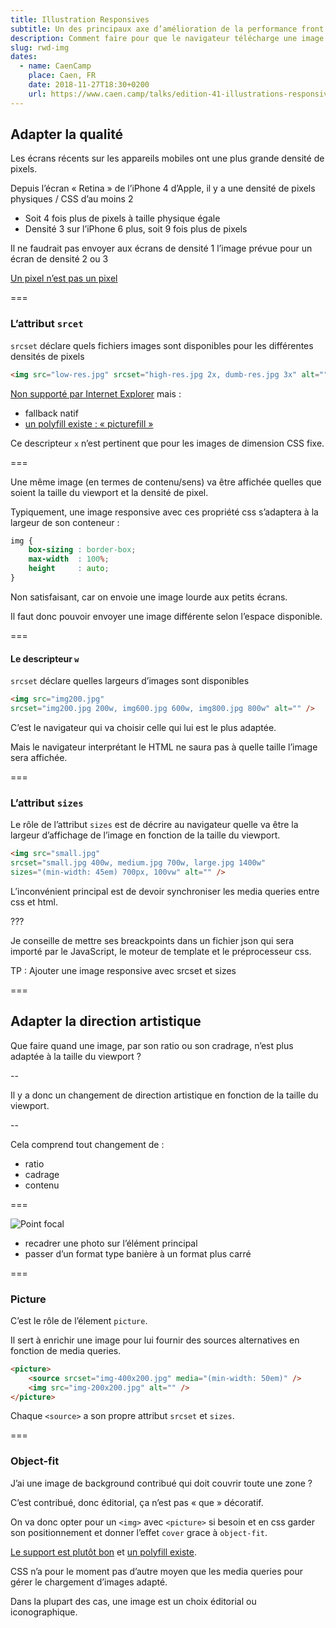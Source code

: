 ```yaml
---
title: Illustration Responsives
subtitle: Un des principaux axe d’amélioration de la performance front
description: Comment faire pour que le navigateur télécharge une image de la taille la plus adaptée ?
slug: rwd-img
dates:
  - name: CaenCamp
    place: Caen, FR
    date: 2018-11-27T18:30+0200
    url: https://www.caen.camp/talks/edition-41-illustrations-responsives
---
```


## Adapter la qualité

Les écrans récents sur les appareils mobiles ont une plus grande densité de pixels.

Depuis l’écran « Retina » de l’iPhone 4 d’Apple, il y a une densité de pixels physiques / CSS d’au moins 2
- Soit 4 fois plus de pixels à taille physique égale
- Densité 3 sur l’iPhone 6 plus, soit 9 fois plus de pixels

Il ne faudrait pas envoyer aux écrans de densité 1 l’image prévue pour un écran de densité 2 ou 3

[Un pixel n’est pas un pixel](http://letrainde13h37.fr/21/un-pixel-nest-pas-un-pixel/)

===

### L’attribut `srcet`

`srcset` déclare quels fichiers images sont disponibles pour les différentes densités de pixels

```html
<img src="low-res.jpg" srcset="high-res.jpg 2x, dumb-res.jpg 3x" alt=""/>
```
[Non supporté par Internet Explorer](http://caniuse.com/#feat=srcset) mais :
- fallback natif
- [un polyfill existe : « picturefill »](https://scottjehl.github.io/picturefill/)

Ce descripteur `x` n’est pertinent que pour les images de dimension CSS fixe.

===

Une même image (en termes de contenu/sens) va être affichée quelles que soient la taille du viewport et la densité de pixel.

Typiquement, une image responsive avec ces propriété css s’adaptera à la largeur de son conteneur :
```css
img {
    box-sizing : border-box;
    max-width  : 100%;
    height     : auto;
}
```

Non satisfaisant, car on envoie une image lourde aux petits écrans.

Il faut donc pouvoir envoyer une image différente selon l’espace disponible.

===

#### Le descripteur `w`

`srcset` déclare quelles largeurs d’images sont disponibles

```html
<img src="img200.jpg"
srcset="img200.jpg 200w, img600.jpg 600w, img800.jpg 800w" alt="" />
```

C’est le navigateur qui va choisir celle qui lui est le plus adaptée.

Mais le navigateur interprétant le HTML ne saura pas à quelle taille l’image sera affichée.

===

### L’attribut `sizes`

Le rôle de l’attribut `sizes` est de décrire au navigateur quelle va être la largeur d’affichage de l’image en fonction de la taille du viewport.

```html
<img src="small.jpg"
srcset="small.jpg 400w, medium.jpg 700w, large.jpg 1400w"
sizes="(min-width: 45em) 700px, 100vw" alt="" />
```

L’inconvénient principal est de devoir synchroniser les media queries entre css et html.

???

Je conseille de mettre ses breackpoints dans un fichier json qui sera importé par le JavaScript, le moteur de template et le préprocesseur css.

TP : Ajouter une image responsive avec srcset et sizes

===

## Adapter la direction artistique

Que faire quand une image, par son ratio ou son cradrage, n’est plus adaptée à la taille du viewport ?

--

Il y a donc un changement de direction artistique en fonction de la taille du viewport.

--

Cela comprend tout changement de :
- ratio
- cadrage
- contenu

===

![Point focal](assets/img/focal.png)

- recadrer une photo sur l’élément principal
- passer d’un format type banière à un format plus carré

===

### Picture

C’est le rôle de l’élement `picture`.

Il sert à enrichir une image pour lui fournir des sources alternatives en fonction de media queries.

```html
<picture>
    <source srcset="img-400x200.jpg" media="(min-width: 50em)" />
    <img src="img-200x200.jpg" alt="" />
</picture>
```

Chaque `<source>` a son propre attribut `srcset` et `sizes`.

===

### Object-fit

J’ai une image de background contribué qui doit couvrir toute une zone ?

C’est contribué, donc éditorial, ça n’est pas « que » décoratif.

On va donc opter pour un `<img>` avec `<picture>` si besoin et en css garder son positionnement et donner l’effet `cover` grace à `object-fit`.

[Le support est plutôt bon](https://caniuse.com/#feat=object-fit) et [un polyfill existe](https://github.com/bfred-it/object-fit-images/).

CSS n’a pour le moment pas d’autre moyen que les media queries pour gérer le chargement d’images adapté.

Dans la plupart des cas, une image est un choix éditorial ou iconographique.
